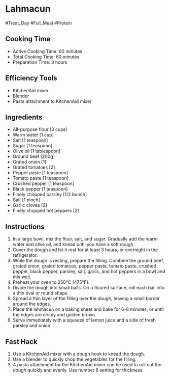 # Lahmacun

#Treat_Day #Full_Meal #Protein

## Cooking Time

- Active Cooking Time: 60 minutes
- Total Cooking Time: 60 minutes
- Preparation Time: 3 hours

## Efficiency Tools

- KitchenAid mixer
- Blender
- Pasta attachment to KitchenAid mixer

## Ingredients

- All-purpose flour [3 cups]
- Warm water [1 cup]
- Salt [1 teaspoon]
- Sugar [1 teaspoon]
- Olive oil [1 tablespoon]
- Ground beef [200g]
- Grated onion [1]
- Grated tomatoes [2]
- Pepper paste [1 teaspoon]
- Tomato paste [1 teaspoon]
- Crushed pepper [1 teaspoon]
- Black pepper [1 teaspoon]
- Finely chopped parsley [1/2 bunch]
- Salt [1 pinch]
- Garlic cloves [2]
- Finely chopped hot peppers [2]

## Instructions

1.  In a large bowl, mix the flour, salt, and sugar. Gradually add the warm water and olive oil, and knead until you have a soft dough.
2.  Cover the dough and let it rest for at least 3 hours, or overnight in the refrigerator.
3.  While the dough is resting, prepare the filling. Combine the ground beef, grated onion, grated tomatoes, pepper paste, tomato paste, crushed pepper, black pepper, parsley, salt, garlic, and hot peppers in a bowl and mix well.
4.  Preheat your oven to 250°C (475°F).
5.  Divide the dough into small balls. On a floured surface, roll each ball into a thin oval or round shape.
6.  Spread a thin layer of the filling over the dough, leaving a small border around the edges.
7.  Place the lahmacun on a baking sheet and bake for 6-8 minutes, or until the edges are crispy and golden brown.
8.  Serve immediately with a squeeze of lemon juice and a side of fresh parsley and onion.

## Fast Hack

1.  Use a KitchenAid mixer with a dough hook to knead the dough.
2.  Use a blender to quickly chop the vegetables for the filling.
3.  A pasta attachment for the KitchenAid mixer can be used to roll out the dough quickly and evenly. Use number 6 setting for thickness.